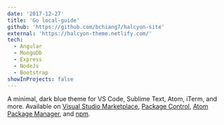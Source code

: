 ```yaml
---
date: '2017-12-27'
title: 'Go local-guide'
github: 'https://github.com/bchiang7/halcyon-site'
external: 'https://halcyon-theme.netlify.com/'
tech:
  - Angular
  - MongoDb
  - Express
  - NodeJs
  - Bootstrap
showInProjects: false
---
```


A minimal, dark blue theme for VS Code, Sublime Text, Atom, iTerm, and more. Available on [Visual Studio Marketplace](https://marketplace.visualstudio.com/items?itemName=brittanychiang.halcyon-vscode), [Package Control](https://packagecontrol.io/packages/Halcyon%20Theme), [Atom Package Manager](https://atom.io/themes/halcyon-syntax), and [npm](https://www.npmjs.com/package/hyper-halcyon-theme).
